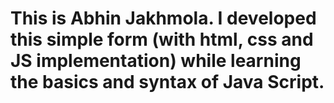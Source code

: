 # This is Abhin Jakhmola. I developed this simple form (with html, css and JS implementation) while learning the basics and syntax of Java Script.